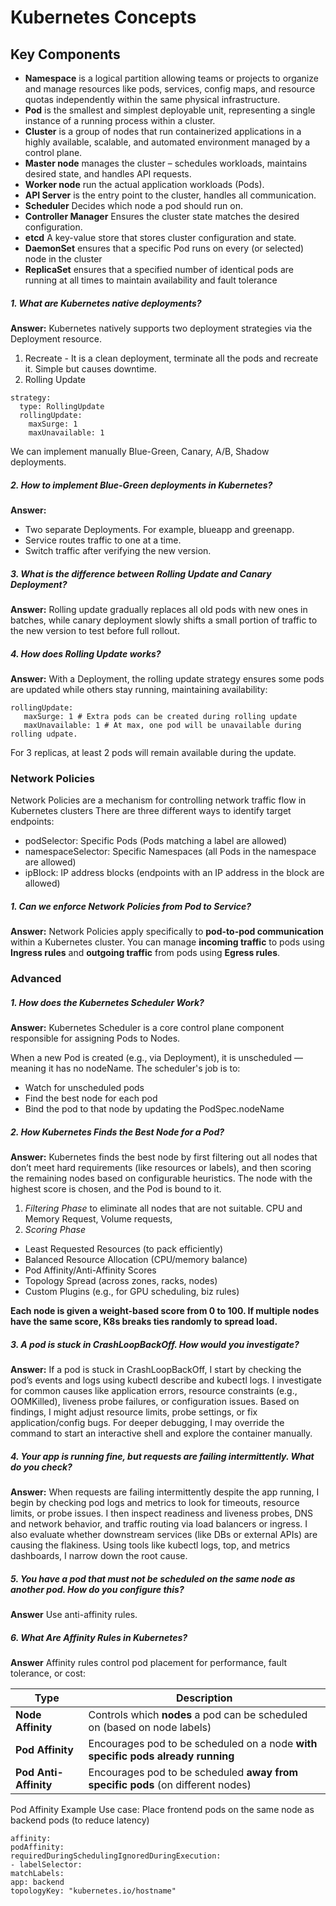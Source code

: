 # Kubernetes Concepts

## Key Components

* **Namespace** is a logical partition allowing teams or projects to organize and manage resources like pods, services,
 config maps, and resource quotas independently within the same physical infrastructure.
* **Pod** is the smallest and simplest deployable unit, representing a single instance of a running process 
within a cluster. 
* **Cluster** is a group of nodes that run containerized applications in a highly available, scalable, and automated 
environment managed by a control plane.
* **Master node** manages the cluster – schedules workloads, maintains desired state, and handles API requests.
* **Worker node** run the actual application workloads (Pods).
* **API Server** is the entry point to the cluster, handles all communication.
* **Scheduler** Decides which node a pod should run on.
* **Controller Manager** Ensures the cluster state matches the desired configuration.
* **etcd** A key-value store that stores cluster configuration and state.
* **DaemonSet** ensures that a specific Pod runs on every (or selected) node in the cluster
* **ReplicaSet** ensures that a specified number of identical pods are running at all times to maintain availability 
and fault tolerance

##### 1. What are Kubernetes native deployments?
**Answer:**  Kubernetes natively supports two deployment strategies via the Deployment resource. 
1. Recreate - It is a clean deployment, terminate all the pods and recreate it. Simple but causes downtime.
2. Rolling Update 
~~~
strategy:
  type: RollingUpdate
  rollingUpdate:
    maxSurge: 1
    maxUnavailable: 1
~~~
We can implement manually Blue-Green, Canary, A/B, Shadow deployments.

##### 2. How to implement Blue-Green deployments in Kubernetes?
**Answer:** 
* Two separate Deployments. For example, blueapp and greenapp.
* Service routes traffic to one at a time.
* Switch traffic after verifying the new version.

##### 3. What is the difference between Rolling Update and Canary Deployment?
**Answer:** Rolling update gradually replaces all old pods with new ones in batches, while canary deployment slowly shifts a small portion of traffic to the new version to test before full rollout.

##### 4. How does Rolling Update works? 
**Answer:** With a Deployment, the rolling update strategy ensures some pods are updated while others stay running, maintaining availability:
 ~~~~ 
 rollingUpdate:
    maxSurge: 1 # Extra pods can be created during rolling update
    maxUnavailable: 1 # At max, one pod will be unavailable during rolling udpate.
~~~~
For 3 replicas, at least 2 pods will remain available during the update.

### Network Policies

Network Policies are a mechanism for controlling network traffic flow in Kubernetes clusters
There are three different ways to identify target endpoints:
* podSelector: Specific Pods (Pods matching a label are allowed)
* namespaceSelector: Specific Namespaces (all Pods in the namespace are allowed)
* ipBlock: IP address blocks (endpoints with an IP address in the block are allowed)

##### 1. Can we enforce Network Policies from Pod to Service?
**Answer:** Network Policies apply specifically to **pod-to-pod communication** within a Kubernetes cluster. You can manage **incoming traffic** to pods using **Ingress rules** and **outgoing traffic** from pods using **Egress rules**.

### Advanced
##### 1. How does the Kubernetes Scheduler Work?
**Answer:** Kubernetes Scheduler is a core control plane component responsible for assigning Pods to Nodes.

When a new Pod is created (e.g., via Deployment), it is unscheduled — meaning it has no nodeName. The scheduler's job is to:

* Watch for unscheduled pods
* Find the best node for each pod
* Bind the pod to that node by updating the PodSpec.nodeName

##### 2. How Kubernetes Finds the Best Node for a Pod?
**Answer:**
Kubernetes finds the best node by first filtering out all nodes that don’t meet hard requirements (like resources or 
labels), and then scoring the remaining nodes based on configurable heuristics. The node with the highest score is 
chosen, and the Pod is bound to it.

1. *Filtering Phase* to eliminate all nodes that are not suitable.
   CPU and Memory Request, Volume requests,
2. *Scoring Phase* <br>
* Least Requested Resources (to pack efficiently) <br>
* Balanced Resource Allocation (CPU/memory balance) <br>
* Pod Affinity/Anti-Affinity Scores <br>
* Topology Spread (across zones, racks, nodes) <br>
* Custom Plugins (e.g., for GPU scheduling, biz rules) <br>

**Each node is given a weight-based score from 0 to 100. If multiple nodes have the same score, K8s breaks ties randomly to spread load.**

##### 3. A pod is stuck in CrashLoopBackOff. How would you investigate?
**Answer:** If a pod is stuck in CrashLoopBackOff, I start by checking the pod’s events and logs using kubectl describe 
and kubectl logs. I investigate for common causes like application errors, resource constraints (e.g., OOMKilled), 
liveness probe failures, or configuration issues. Based on findings, I might adjust resource limits, probe settings, or 
fix application/config bugs. For deeper debugging, I may override the command to start an interactive shell and explore 
the container manually.

##### 4. Your app is running fine, but requests are failing intermittently. What do you check?
**Answer:** When requests are failing intermittently despite the app running, I begin by checking pod logs and metrics
to look for timeouts, resource limits, or probe issues. I then inspect readiness and liveness probes, DNS and network 
behavior, and traffic routing via load balancers or ingress. I also evaluate whether downstream services (like DBs or 
external APIs) are causing the flakiness. Using tools like kubectl logs, top, and metrics dashboards, I narrow down the
root cause.

##### 5. You have a pod that must not be scheduled on the same node as another pod. How do you configure this?
**Answer** Use anti-affinity rules.

##### 6. What Are Affinity Rules in Kubernetes?
**Answer** Affinity rules control pod placement for performance, fault tolerance, or cost:


| Type                  | Description                                                                     |
| --------------------- | ------------------------------------------------------------------------------- |
| **Node Affinity**     | Controls which **nodes** a pod can be scheduled on (based on node labels)       |
| **Pod Affinity**      | Encourages pod to be scheduled on a node **with specific pods already running** |
| **Pod Anti-Affinity** | Encourages pod to be scheduled **away from specific pods** (on different nodes) |

Pod Affinity Example
Use case: Place frontend pods on the same node as backend pods (to reduce latency)
~~~~
affinity:
podAffinity:
requiredDuringSchedulingIgnoredDuringExecution:
- labelSelector:
matchLabels:
app: backend
topologyKey: "kubernetes.io/hostname"
~~~~

